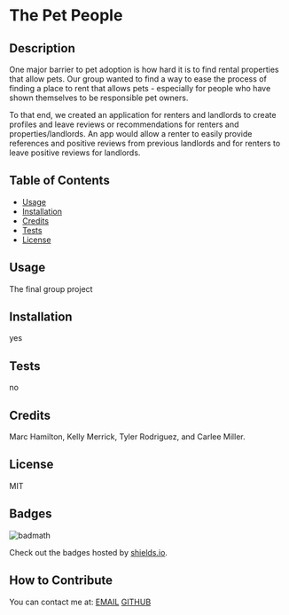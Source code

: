 # The Pet People

  ## Description
  One major barrier to pet adoption is how hard it is to find rental properties that allow pets. Our group wanted to find a way to ease the process of finding a place to rent that allows pets - especially for people who have shown themselves to be responsible pet owners. 
  
  To that end, we created an application for renters and landlords to create profiles and leave reviews or recommendations for renters and properties/landlords. An app would allow a renter to easily provide references and positive reviews from previous landlords and for renters to leave positive reviews for landlords. 

  ## Table of Contents
  - [Usage](#usage)
  - [Installation](#installation)
  - [Credits](#credits)
  - [Tests](#tests)
  - [License](#license)
   
  ## Usage
  The final group project

  ## Installation 
  yes
  
  ## Tests
  no

  ## Credits
  Marc Hamilton, Kelly Merrick, Tyler Rodriguez, and Carlee Miller.
  
  ## License
  MIT
   
  ## Badges
  
  ![badmath](https://img.shields.io/badge/JavaScript-100%25-yellowgreen)
  
  Check out the badges hosted by [shields.io](https://shields.io/).
  
  ## How to Contribute
  
  You can contact me at:
  [EMAIL](mailto:{data.email})
  [GITHUB](https://github.com/{data.github})
